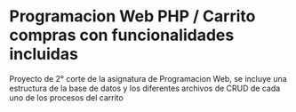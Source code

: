 # Programacion Web PHP / Carrito compras con funcionalidades incluidas

Proyecto de 2° corte de la asignatura de Programacion Web, se incluye una estructura de la base de datos y los diferentes archivos de CRUD de
cada uno de los procesos del carrito
